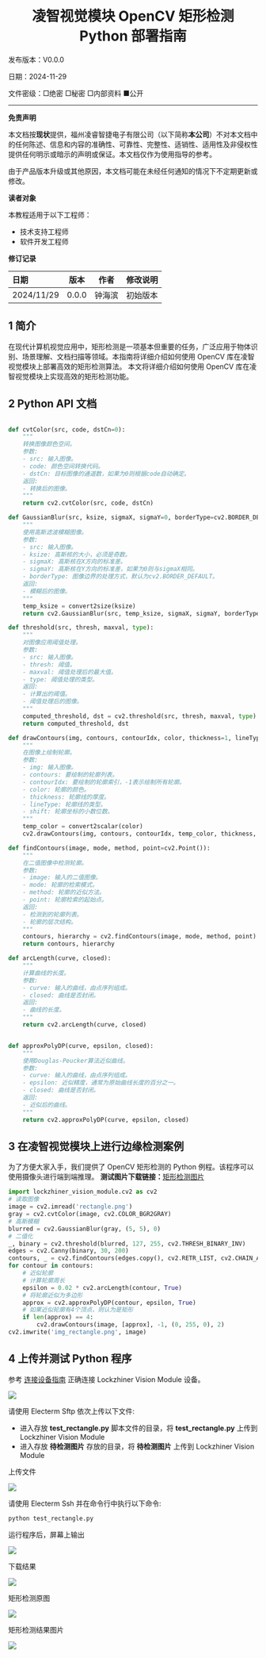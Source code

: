 <h1 align="center">凌智视觉模块 OpenCV 矩形检测 Python 部署指南</h1>

发布版本：V0.0.0

日期：2024-11-29

文件密级：□绝密 □秘密 □内部资料 ■公开  

---

**免责声明**  

本文档按**现状**提供，福州凌睿智捷电子有限公司（以下简称**本公司**）不对本文档中的任何陈述、信息和内容的准确性、可靠性、完整性、适销性、适用性及非侵权性提供任何明示或暗示的声明或保证。本文档仅作为使用指导的参考。  

由于产品版本升级或其他原因，本文档可能在未经任何通知的情况下不定期更新或修改。  

**读者对象**  

本教程适用于以下工程师：  

- 技术支持工程师  
- 软件开发工程师  

**修订记录**  

| **日期**     | **版本** | **作者** | **修改说明** |
|:-----------| -------- |--------| ------------ |
| 2024/11/29 | 0.0.0    | 钟海滨    | 初始版本     |

## 1 简介

在现代计算机视觉应用中，矩形检测是一项基本但重要的任务，广泛应用于物体识别、场景理解、文档扫描等领域。本指南将详细介绍如何使用 OpenCV 库在凌智视觉模块上部署高效的矩形检测算法。 本文将详细介绍如何使用 OpenCV 库在凌智视觉模块上实现高效的矩形检测功能。

## 2 Python API 文档

```python

def cvtColor(src, code, dstCn=0):
    """
    转换图像颜色空间。
    参数:
    - src: 输入图像。
    - code: 颜色空间转换代码。
    - dstCn: 目标图像的通道数，如果为0则根据code自动确定。
    返回:
    - 转换后的图像。
    """
    return cv2.cvtColor(src, code, dstCn)

def GaussianBlur(src, ksize, sigmaX, sigmaY=0, borderType=cv2.BORDER_DEFAULT):
    """
    使用高斯滤波模糊图像。
    参数:
    - src: 输入图像。
    - ksize: 高斯核的大小，必须是奇数。
    - sigmaX: 高斯核在X方向的标准差。
    - sigmaY: 高斯核在Y方向的标准差，如果为0则与sigmaX相同。
    - borderType: 图像边界的处理方式，默认为cv2.BORDER_DEFAULT。
    返回:
    - 模糊后的图像。
    """
    temp_ksize = convert2size(ksize)
    return cv2.GaussianBlur(src, temp_ksize, sigmaX, sigmaY, borderType)

def threshold(src, thresh, maxval, type):
    """
    对图像应用阈值处理。
    参数:
    - src: 输入图像。
    - thresh: 阈值。
    - maxval: 阈值处理后的最大值。
    - type: 阈值处理的类型。
    返回:
    - 计算出的阈值。
    - 阈值处理后的图像。
    """
    computed_threshold, dst = cv2.threshold(src, thresh, maxval, type)
    return computed_threshold, dst

def drawContours(img, contours, contourIdx, color, thickness=1, lineType=8, shift=0):
    """
    在图像上绘制轮廓。
    参数:
    - img: 输入图像。
    - contours: 要绘制的轮廓列表。
    - contourIdx: 要绘制的轮廓索引，-1表示绘制所有轮廓。
    - color: 轮廓的颜色。
    - thickness: 轮廓线的厚度。
    - lineType: 轮廓线的类型。
    - shift: 轮廓坐标的小数位数。
    """
    temp_color = convert2scalar(color)
    cv2.drawContours(img, contours, contourIdx, temp_color, thickness, lineType, shift)

def findContours(image, mode, method, point=cv2.Point()):
    """
    在二值图像中检测轮廓。
    参数:
    - image: 输入的二值图像。
    - mode: 轮廓的检索模式。
    - method: 轮廓的近似方法。
    - point: 轮廓检索的起始点。
    返回:
    - 检测到的轮廓列表。
    - 轮廓的层次结构。
    """
    contours, hierarchy = cv2.findContours(image, mode, method, point)
    return contours, hierarchy

def arcLength(curve, closed):
    """
    计算曲线的长度。
    参数:
    - curve: 输入的曲线，由点序列组成。
    - closed: 曲线是否封闭。
    返回:
    - 曲线的长度。
    """
    return cv2.arcLength(curve, closed)


def approxPolyDP(curve, epsilon, closed):
    """
    使用Douglas-Peucker算法近似曲线。
    参数:
    - curve: 输入的曲线，由点序列组成。
    - epsilon: 近似精度，通常为原始曲线长度的百分之一。
    - closed: 曲线是否封闭。
    返回:
    - 近似后的曲线。
    """
    return cv2.approxPolyDP(curve, epsilon, closed)

```

## 3 在凌智视觉模块上进行边缘检测案例 

为了方便大家入手，我们提供了 OpenCV 矩形检测的 Python 例程。该程序可以使用摄像头进行端到端推理。
**测试图片下载链接：**[矩形检测图片](https://gitee.com/LockzhinerAI/LockzhinerVisionModule/releases/download/v0.0.4/rectangle.png)

```python
import lockzhiner_vision_module.cv2 as cv2
# 读取图像
image = cv2.imread('rectangle.png')
gray = cv2.cvtColor(image, cv2.COLOR_BGR2GRAY)
# 高斯模糊
blurred = cv2.GaussianBlur(gray, (5, 5), 0)
# 二值化
_, binary = cv2.threshold(blurred, 127, 255, cv2.THRESH_BINARY_INV)
edges = cv2.Canny(binary, 30, 200)
contours, _ = cv2.findContours(edges.copy(), cv2.RETR_LIST, cv2.CHAIN_APPROX_SIMPLE)
for contour in contours:
    # 近似轮廓
    # 计算轮廓周长
    epsilon = 0.02 * cv2.arcLength(contour, True)
    # 将轮廓近似为多边形
    approx = cv2.approxPolyDP(contour, epsilon, True)
    # 如果近似轮廓有4个顶点，则认为是矩形
    if len(approx) == 4:
        cv2.drawContours(image, [approx], -1, (0, 255, 0), 2)
cv2.imwrite('img_rectangle.png', image)

```
## 4 上传并测试 Python 程序

参考 [连接设备指南](../../../../docs/introductory_tutorial/connect_device_using_ssh.md) 正确连接 Lockzhiner Vision Module 设备。

![](../../../../docs/introductory_tutorial/images/connect_device_using_ssh/ssh_success.png)

请使用 Electerm Sftp 依次上传以下文件:

- 进入存放 **test_rectangle.py** 脚本文件的目录，将 **test_rectangle.py** 上传到 Lockzhiner Vision Module
- 进入存放 **待检测图片** 存放的目录，将 **待检测图片** 上传到 Lockzhiner Vision Module

上传文件

![](./images/uploads.png)

请使用 Electerm Ssh 并在命令行中执行以下命令:

```bash
python test_rectangle.py
```

运行程序后，屏幕上输出 

![](./images/run.png)

下载结果

![](./images/dowmresult.png)

矩形检测原图

![](./images/triangle.png)

矩形检测结果图片

![](./images/result_triangle.png)




